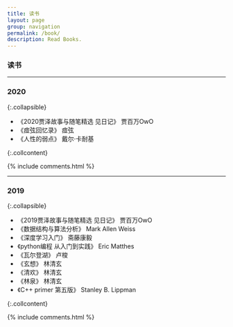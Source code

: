 ```yaml
---
title: 读书
layout: page
group: navigation
permalink: /book/
description: Read Books.
---
```


### 读书


-------------------

### 2020
{:.collapsible}

- 《2020贾泽故事与随笔精选 见日记》 贾百万OwO
- 《痖弦回忆录》 痖弦
- 《人性的弱点》 戴尔·卡耐基

{:.collcontent}

{% include comments.html %}

-------

### 2019
{:.collapsible}

- 《2019贾泽故事与随笔精选 见日记》 贾百万OwO
- 《数据结构与算法分析》 Mark Allen Weiss
- 《深度学习入门》 斋藤康毅
- 《python编程 从入门到实践》 Eric Matthes
- 《瓦尔登湖》 卢梭
- 《玄想》 林清玄
- 《清欢》 林清玄
- 《林泉》 林清玄
- 《C++ primer 第五版》 Stanley B. Lippman

{:.collcontent}

{% include comments.html %}
